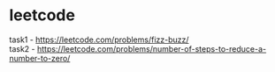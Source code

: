 # leetcode

task1 - https://leetcode.com/problems/fizz-buzz/  
task2 - https://leetcode.com/problems/number-of-steps-to-reduce-a-number-to-zero/